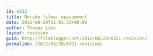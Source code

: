 ```yaml
---
id: 6332
title: Norske filmer oppsummert
date: 2012-08-20T11:01:53+00:00
author: Thomas Lien
layout: revision
guid: http://filmbloggen.net/2012/08/20/6321-revision/
permalink: /2012/08/20/6321-revision/
---
```

